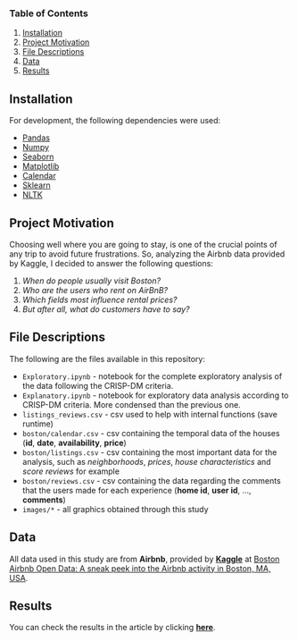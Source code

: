 ### Table of Contents

1. [Installation](#installation)
2. [Project Motivation](#motivation)
3. [File Descriptions](#files)
4. [Data](#data)
5. [Results](#results)


## Installation <a name="installation"></a>
For development, the following dependencies were used:
- [Pandas](https://pandas.pydata.org)
- [Numpy](https://numpy.org)
- [Seaborn](https://seaborn.pydata.org)
- [Matplotlib](https://matplotlib.org)
- [Calendar](https://docs.python.org/3/library/calendar.html)
- [Sklearn](https://scikit-learn.org/stable/)
- [NLTK](https://www.nltk.org/data.html)

## Project Motivation <a name="motivation"></a>
Choosing well where you are going to stay, is one of the crucial points of any trip to avoid future frustrations. So, analyzing the Airbnb data provided by Kaggle, I decided to answer the following questions:

1. *When do people usually visit Boston?*
2. *Who are the users who rent on AirBnB?*
3. *Which fields most influence rental prices?*
4. *But after all, what do customers have to say?*

## File Descriptions <a name="files"></a>
The following are the files available in this repository:

- `Exploratory.ipynb` - notebook for the complete exploratory analysis of the data following the CRISP-DM criteria.
- `Explanatory.ipynb` - notebook for exploratory data analysis according to CRISP-DM criteria. More condensed than the previous one.
- `listings_reviews.csv` - csv used to help with internal functions (save runtime) 
- `boston/calendar.csv` - csv containing the temporal data of the houses (**id**, **date**, **availability**, **price**)
- `boston/listings.csv` - csv containing the most important data for the analysis, such as _neighborhoods_, _prices_, _house characteristics_ and _score reviews_ for example
- `boston/reviews.csv` - csv containing the data regarding the comments that the users made for each experience (**home id**, **user id**, ..., **comments**)
- `images/*` - all graphics obtained through this study

## Data <a name="data"></a>
All data used in this study are from **Airbnb**, provided by **[Kaggle](https://www.kaggle.com)** at [Boston Airbnb Open Data: A sneak peek into the Airbnb activity in Boston, MA, USA](https://www.kaggle.com/airbnb/boston).

## Results <a name="results"></a>
You can check the results in the article by clicking **[here](https://medium.com/@gustavosoares112/do-not-visit-boston-without-looking-at-this-first-e90748cc9dce)**.
